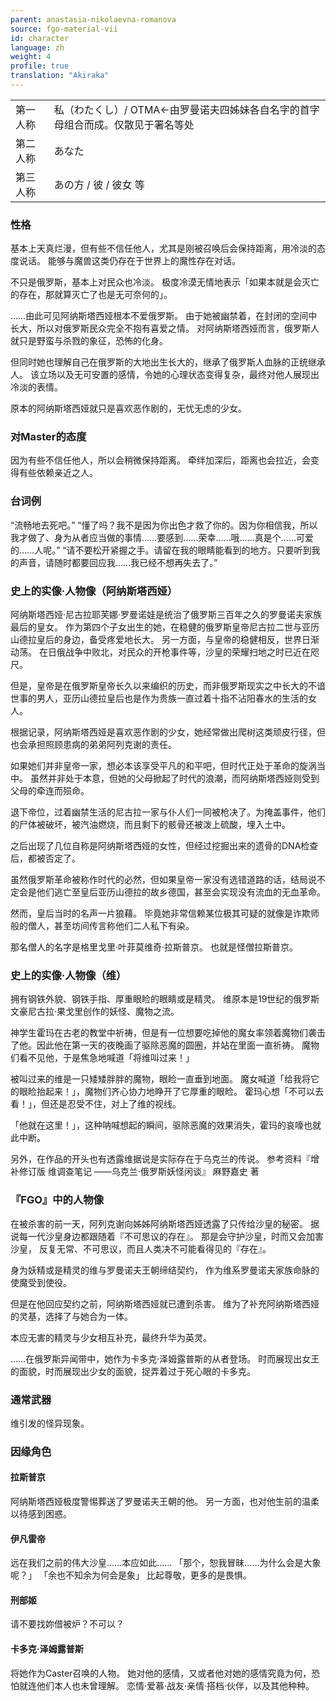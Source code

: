 ```yaml
---
parent: anastasia-nikolaevna-romanova
source: fgo-material-vii
id: character
language: zh
weight: 4
profile: true
translation: "Akiraka"
---
```


<table>
  <tr><td>第一人称</td><td>私（わたくし）/ OTMA←由罗曼诺夫四姊妹各自名字的首字母组合而成。仅散见于署名等处</td></tr>
  <tr><td>第二人称</td><td>あなた</td></tr>
  <tr><td>第三人称</td><td>あの方 / 彼 / 彼女 等</td></tr>
</table>

### 性格

基本上天真烂漫，但有些不信任他人，尤其是刚被召唤后会保持距离，用冷淡的态度说话。
能够与魔兽这类仍存在于世界上的魔性存在对话。

不只是俄罗斯，基本上对民众也冷淡。
极度冷漠无情地表示「如果本就是会灭亡的存在，那就算灭亡了也是无可奈何的」。

……由此可见阿纳斯塔西娅根本不爱俄罗斯。
由于她被幽禁着，在封闭的空间中长大，所以对俄罗斯民众完全不抱有喜爱之情。
对阿纳斯塔西娅而言，俄罗斯人就只是野蛮与杀戮的象征，恐怖的化身。

但同时她也理解自己在俄罗斯的大地出生长大的，继承了俄罗斯人血脉的正统继承人。
该立场以及无可安置的感情，令她的心理状态变得复杂，最终对他人展现出冷淡的表情。

原本的阿纳斯塔西娅就只是喜欢恶作剧的，无忧无虑的少女。

### 对Master的态度

因为有些不信任他人，所以会稍微保持距离。
牵绊加深后，距离也会拉近，会变得有些依赖亲近之人。

### 台词例

“流畅地去死吧。”
“懂了吗？我不是因为你出色才救了你的。因为你相信我，所以我才做了、身为从者应当做的事情……要感到……荣幸……哦……真是个……可爱的……人呢。”
“请不要松开紧握之手。请留在我的眼睛能看到的地方。只要听到我的声音，请随时都要回应我……我已经不想再失去了。”

### 史上的实像·人物像（阿纳斯塔西娅）

阿纳斯塔西娅·尼古拉耶芙娜·罗曼诺娃是统治了俄罗斯三百年之久的罗曼诺夫家族最后的皇女。
作为第四个子女出生的她，在稳健的俄罗斯皇帝尼古拉二世与亚历山德拉皇后的身边，备受疼爱地长大。
另一方面，与皇帝的稳健相反，世界日渐动荡。
在日俄战争中败北，对民众的开枪事件等，沙皇的荣耀扫地之时已近在咫尺。

但是，皇帝是在俄罗斯皇帝长久以来编织的历史，而非俄罗斯现实之中长大的不谙世事的男人，亚历山德拉皇后也是作为贵族一直过着十指不沾阳春水的生活的女人。

根据记录，阿纳斯塔西娅是喜欢恶作剧的少女，她经常做出爬树这类顽皮行径，但也会承担照顾患病的弟弟阿列克谢的责任。

如果她们并非皇帝一家，想必本该享受平凡的和平吧，但时代正处于革命的旋涡当中。
虽然并非处于本意，但她的父母掀起了时代的浪潮，而阿纳斯塔西娅则受到父母的牵连而殒命。

退下帝位，过着幽禁生活的尼古拉一家与仆人们一同被枪决了。为掩盖事件，他们的尸体被破坏，被汽油燃烧，而且剩下的骸骨还被泼上硫酸，埋入土中。

之后出现了几位自称是阿纳斯塔西娅的女性，但经过挖掘出来的遗骨的DNA检查后，都被否定了。

虽然俄罗斯革命被称作时代的必然，但如果皇帝一家没有选错道路的话，结局说不定会是他们逃亡至皇后亚历山德拉的故乡德国，甚至会实现没有流血的无血革命。

然而，皇后当时的名声一片狼藉。
毕竟她非常信赖某位极其可疑的就像是诈欺师般的僧人，甚至坊间传言称他们二人私下有染。

那名僧人的名字是格里戈里·叶菲莫维奇·拉斯普京。
也就是怪僧拉斯普京。

### 史上的实像·人物像（维）

拥有钢铁外貌、钢铁手指、厚重眼睑的眼睛或是精灵。
维原本是19世纪的俄罗斯文豪尼古拉·果戈里创作的妖怪、魔物之流。

神学生霍玛在古老的教堂中祈祷，但是有一位想要吃掉他的魔女率领着魔物们袭击了他。因此他在第一天的夜晚画了驱除恶魔的圆圈，并站在里面一直祈祷。
魔物们看不见他，于是焦急地喊道「将维叫过来！」

被叫过来的维是一只矮矮胖胖的魔物，眼睑一直垂到地面。
魔女喊道「给我将它的眼睑抬起来！」，魔物们齐心协力地睁开了它厚重的眼睑。
霍玛心想「不可以去看！」，但还是忍受不住，对上了维的视线。

「他就在这里！」，这种呐喊想起的瞬间，驱除恶魔的效果消失，霍玛的哀嚎也就此中断。

另外，在作品的开头也有透露维据说是实际存在于乌克兰的传说。
参考资料『增补修订版 维调查笔记 ——乌克兰·俄罗斯妖怪闲谈』
麻野嘉史 著

### 『FGO』中的人物像

在被杀害的前一天，阿列克谢向姊姊阿纳斯塔西娅透露了只传给沙皇的秘密。
据说每一代沙皇身边都跟随着『不可思议的存在』。
那是会守护沙皇，时而又会加害沙皇，
反复无常、不可思议，而且人类决不可能看得见的『存在』。

身为妖精或是精灵的维与罗曼诺夫王朝缔结契约，
作为维系罗曼诺夫家族命脉的使魔受到使役。

但是在他回应契约之前，阿纳斯塔西娅就已遭到杀害。
维为了补充阿纳斯塔西娅的灵基，选择了与她合为一体。

本应无害的精灵与少女相互补充，最终升华为英灵。

……在俄罗斯异闻带中，她作为卡多克·泽姆露普斯的从者登场。
时而展现出女王的面貌，时而展现出少女的面貌，捉弄着过于死心眼的卡多克。

### 通常武器

维引发的怪异现象。

### 因缘角色

#### 拉斯普京

阿纳斯塔西娅极度警惕葬送了罗曼诺夫王朝的他。
另一方面，也对他生前的温柔以待感到困惑。

#### 伊凡雷帝

远在我们之前的伟大沙皇……本应如此……
「那个，恕我冒昧……为什么会是大象呢？」
「余也不知余为何会是象」
比起尊敬，更多的是畏惧。

#### 刑部姬

请不要找妳借被炉？不可以？

#### 卡多克·泽姆露普斯

将她作为Caster召唤的人物。
她对他的感情，又或者他对她的感情究竟为何，恐怕就连他们本人也未曾理解。
恋情·爱慕·战友·亲情·搭档·伙伴，以及其他种种。
